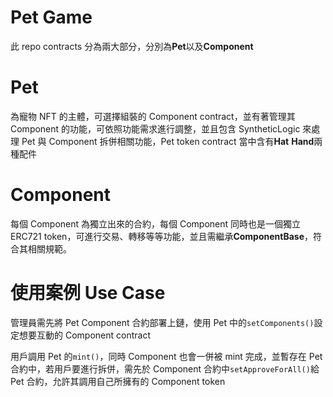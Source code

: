 # Pet Game

此 repo contracts 分為兩大部分，分別為**Pet**以及**Component**

# Pet

為寵物 NFT 的主體，可選擇組裝的 Component contract，並有著管理其 Component 的功能，可依照功能需求進行調整，並且包含 SyntheticLogic 來處理 Pet 與 Component 拆併相關功能，Pet token contract 當中含有**Hat** **Hand**兩種配件

# Component

每個 Component 為獨立出來的合約，每個 Component 同時也是一個獨立 ERC721 token，可進行交易、轉移等等功能，並且需繼承**ComponentBase**，符合其相關規範。

# 使用案例 Use Case

管理員需先將 Pet Component 合約部署上鏈，使用 Pet 中的`setComponents()`設定想要互動的 Component contract

用戶調用 Pet 的`mint()`，同時 Component 也會一併被 mint 完成，並暫存在 Pet 合約中，若用戶要進行拆併，需先於 Component 合約中`setApproveForAll()`給 Pet 合約，允許其調用自己所擁有的 Component token
